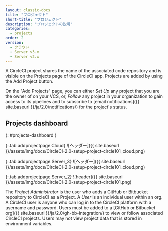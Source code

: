 ```yaml
---
layout: classic-docs
title: "プロジェクト"
short-title: "プロジェクト"
description: "プロジェクトの説明"
categories:
  - projects
order: 2
version:
  - クラウド
  - Server v3.x
  - Server v2.x
---
```


A CircleCI project shares the name of the associated code repository and is visible on the Projects page of the CircleCI app. Projects are added by using the Add Project button.

On the "Add Projects" page, you can either _Set Up_ any project that you are the owner of on your VCS, or, _Follow_ any project in your organization to gain access to its pipelines and to subscribe to \[email notifications\]({{ site.baseurl }}/ja/2.0/notifications/) for the project's status.

## Projects dashboard
{: #projects-dashboard }

{:.tab.addprojectpage.Cloud}
![ヘッダー]({{ site.baseurl }}/assets/img/docs/CircleCI-2.0-setup-project-circle101_cloud.png)

{:.tab.addprojectpage.Server_3}
![ヘッダー]({{ site.baseurl }}/assets/img/docs/CircleCI-2.0-setup-project-circle101_cloud.png)

{:.tab.addprojectpage.Server_2}
![header]({{ site.baseurl }}/assets/img/docs/CircleCI-2.0-setup-project-circle101.png)

The *Project Administrator* is the user who adds a GitHub or Bitbucket repository to CircleCI as a Project. A *User* is an individual user within an org. A CircleCI user is anyone who can log in to the CircleCI platform with a username and password. Users must be added to a [GitHub or Bitbucket org]({{ site.baseurl }}/ja/2.0/gh-bb-integration/) to view or follow associated CircleCI projects.  Users may not view project data that is stored in environment variables.
